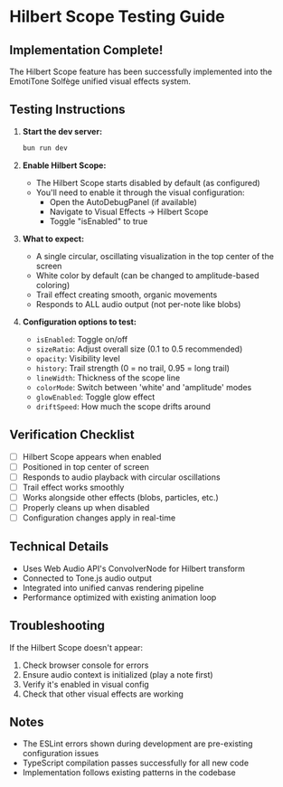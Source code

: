 # Hilbert Scope Testing Guide

## Implementation Complete!

The Hilbert Scope feature has been successfully implemented into the EmotiTone Solfège unified visual effects system.

## Testing Instructions

1. **Start the dev server:**
   ```bash
   bun run dev
   ```

2. **Enable Hilbert Scope:**
   - The Hilbert Scope starts disabled by default (as configured)
   - You'll need to enable it through the visual configuration:
     - Open the AutoDebugPanel (if available)
     - Navigate to Visual Effects → Hilbert Scope
     - Toggle "isEnabled" to true

3. **What to expect:**
   - A single circular, oscillating visualization in the top center of the screen
   - White color by default (can be changed to amplitude-based coloring)
   - Trail effect creating smooth, organic movements
   - Responds to ALL audio output (not per-note like blobs)

4. **Configuration options to test:**
   - `isEnabled`: Toggle on/off
   - `sizeRatio`: Adjust overall size (0.1 to 0.5 recommended)
   - `opacity`: Visibility level
   - `history`: Trail strength (0 = no trail, 0.95 = long trail)
   - `lineWidth`: Thickness of the scope line
   - `colorMode`: Switch between 'white' and 'amplitude' modes
   - `glowEnabled`: Toggle glow effect
   - `driftSpeed`: How much the scope drifts around

## Verification Checklist

- [ ] Hilbert Scope appears when enabled
- [ ] Positioned in top center of screen
- [ ] Responds to audio playback with circular oscillations
- [ ] Trail effect works smoothly
- [ ] Works alongside other effects (blobs, particles, etc.)
- [ ] Properly cleans up when disabled
- [ ] Configuration changes apply in real-time

## Technical Details

- Uses Web Audio API's ConvolverNode for Hilbert transform
- Connected to Tone.js audio output
- Integrated into unified canvas rendering pipeline
- Performance optimized with existing animation loop

## Troubleshooting

If the Hilbert Scope doesn't appear:
1. Check browser console for errors
2. Ensure audio context is initialized (play a note first)
3. Verify it's enabled in visual config
4. Check that other visual effects are working

## Notes

- The ESLint errors shown during development are pre-existing configuration issues
- TypeScript compilation passes successfully for all new code
- Implementation follows existing patterns in the codebase